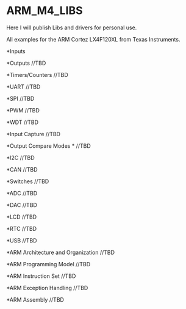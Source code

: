 ARM_M4_LIBS
===========

Here I will publish Libs and drivers for personal use.

All examples for the ARM Cortez LX4F120XL from Texas Instruments.

*Inputs	

*Outputs	//TBD

*Timers/Counters	//TBD

*UART	//TBD

*SPI	//TBD

*PWM	//TBD

*WDT 	//TBD

*Input Capture 	//TBD

*Output Compare Modes *	//TBD

*I2C 	//TBD

*CAN 	//TBD

*Switches 	//TBD

*ADC 	//TBD

*DAC	//TBD

*LCD	//TBD

*RTC 	//TBD

*USB	//TBD

*ARM Architecture and Organization	//TBD

*ARM Programming Model	//TBD

*ARM Instruction Set 	//TBD

*ARM Exception Handling 	//TBD

*ARM Assembly 	//TBD
